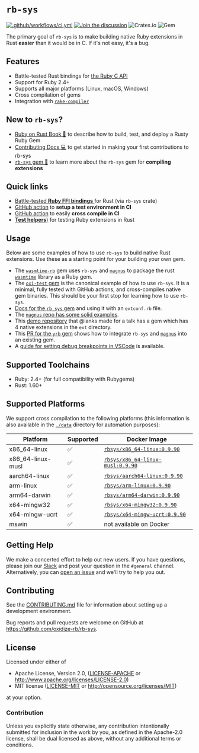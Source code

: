 # `rb-sys`

[![.github/workflows/ci.yml](https://github.com/oxidize-rb/rb-sys/actions/workflows/ci.yml/badge.svg)](https://github.com/oxidize-rb/rb-sys/actions/workflows/ci.yml)
[![Join the discussion](https://img.shields.io/badge/slack-chat-blue.svg)][slack]
![Crates.io](https://img.shields.io/crates/v/rb-sys?style=flat) ![Gem](https://img.shields.io/gem/v/rb_sys?style=flat)

The primary goal of `rb-sys` is to make building native Ruby extensions in Rust **easier** than it would be in C. If
it's not easy, it's a bug.

## Features

- Battle-tested Rust bindings for [the Ruby C API][ruby-c-api]
- Support for Ruby 2.4+
- Supports all major platforms (Linux, macOS, Windows)
- Cross compilation of gems
- Integration with [`rake-compiler`][rake-compiler]

## New to `rb-sys`?

- [Ruby on Rust Book 📖](https://oxidize-rb.github.io/rb-sys/) to describe how to build, test, and deploy a Rusty Ruby
  Gem
- [Contributing Docs 💻](./CONTRIBUTING.md) to get started in making your first contributions to rb-sys
- [`rb-sys` gem 💎](./gem/README.md) to learn more about the `rb-sys` gem for **compiling extensions**

## Quick links

- [Battle-tested **Ruby FFI bindings** ](./crates/rb-sys/readme.md) for Rust (via `rb-sys` crate)
- [GitHub action][setup-action] to **setup a test environment in CI**
- [GitHub action][cross-gem-action] to easily **cross compile in CI**
- [**Test helpers**)][test-helpers] for testing Ruby extensions in Rust

## Usage

Below are some examples of how to use `rb-sys` to build native Rust extensions. Use these as a starting point for your
building your own gem.

- The [`wasmtime-rb`][wasmtime-rb] gem uses `rb-sys` and [`magnus`][magnus] to package the rust [`wasmtime`][wasmtime]
  library as a Ruby gem.
- The [`oxi-test` gem][oxi-test] is the canonical example of how to use `rb-sys`. It is a minimal, fully tested with
  GitHub actions, and cross-compiles native gem binaries. This should be your first stop for learning how to use
  `rb-sys`.
- [Docs for the `rb_sys` gem][rb-sys-gem-docs] and using it with an `extconf.rb` file.
- The [`magnus` repo has some solid examples][magnus-examples].
- This [demo repository][rust-talk] that @ianks made for a talk has a gem which has 4 native extensions in the `ext`
  directory.
- This [PR for the `yrb` gem][yrb] shows how to integrate `rb-sys` and [`magnus`][magnus] into an existing gem.
- A [guide for setting debug breakpoints in VSCode][debugging-guide] is available.

## Supported Toolchains

- Ruby: <!--toolchains .policy.minimum-supported-ruby-version -->2.4<!--/toolchains-->+ (for full compatibility with
  Rubygems)
- Rust: <!--toolchains .policy.minimum-supported-rust-version -->1.60<!--/toolchains-->+

## Supported Platforms

We support cross compilation to the following platforms (this information is also available in the [`./data`](./data)
directory for automation purposes):

| Platform          | Supported | Docker Image                                   |
| ----------------- | --------- | ---------------------------------------------- |
| x86_64-linux      | ✅        | [`rbsys/x86_64-linux:0.9.90`][docker-hub]      |
| x86_64-linux-musl | ✅        | [`rbsys/x86_64-linux-musl:0.9.90`][docker-hub] |
| aarch64-linux     | ✅        | [`rbsys/aarch64-linux:0.9.90`][docker-hub]     |
| arm-linux         | ✅        | [`rbsys/arm-linux:0.9.90`][docker-hub]         |
| arm64-darwin      | ✅        | [`rbsys/arm64-darwin:0.9.90`][docker-hub]      |
| x64-mingw32       | ✅        | [`rbsys/x64-mingw32:0.9.90`][docker-hub]       |
| x64-mingw-ucrt    | ✅        | [`rbsys/x64-mingw-ucrt:0.9.90`][docker-hub]    |
| mswin             | ✅        | not available on Docker                        |

## Getting Help

We make a concerted effort to help out new users. If you have questions, please join our [Slack][slack] and post your
question in the `#general` channel. Alternatively, you can [open an issue][issues] and we'll try to help you out.

## Contributing

See the [CONTRIBUTING.md](./CONTRIBUTING.md) file for information about setting up a development environment.

Bug reports and pull requests are welcome on GitHub at https://github.com/oxidize-rb/rb-sys.

## License

Licensed under either of

- Apache License, Version 2.0, ([LICENSE-APACHE](LICENSE-APACHE) or http://www.apache.org/licenses/LICENSE-2.0)
- MIT license ([LICENSE-MIT](LICENSE-MIT) or http://opensource.org/licenses/MIT)

at your option.

### Contribution

Unless you explicitly state otherwise, any contribution intentionally submitted for inclusion in the work by you, as
defined in the Apache-2.0 license, shall be dual licensed as above, without any additional terms or conditions.

[docker-hub]: https://hub.docker.com/r/rbsys/rcd
[magnus]: https://github.com/matsadler/magnus
[yrb]: https://github.com/y-crdt/yrb/pull/32/files
[rust-talk]: https://github.com/ianks/2022-09-09-ruby-on-rust-intro
[oxi-test]: https://github.com/oxidize-rb/oxi-test
[cross-gem-action]: https://github.com/oxidize-rb/actions/blob/main/cross-gem/readme.md
[rake-compiler]: https://github.com/rake-compiler/rake-compiler
[setup-action]: https://github.com/oxidize-rb/actions/tree/main/setup-ruby-and-rust
[ruby-c-api]: https://docs.ruby-lang.org/en/master/doc/extension_rdoc.html
[slack]: https://join.slack.com/t/oxidize-rb/shared_invite/zt-16zv5tqte-Vi7WfzxCesdo2TqF_RYBCw
[issues]: https://github.com/oxidize-rb/rb-sys/issues
[magnus-examples]: https://github.com/matsadler/magnus/tree/main/examples
[debugging-guide]: https://oxidize-rb.github.io/rb-sys/tutorial/testing/debugging.html
[rb-sys-gem-docs]: https://github.com/oxidize-rb/rb-sys/tree/main/gem#the-rb_sys-gem
[wasmtime-rb]: https://github.com/bytecodealliance/wasmtime-rb
[wasmtime]: https://github.com/bytecodealliance/wasmtime
[test-helpers]: ./crates/rb-sys-test-helpers/readme.md
